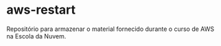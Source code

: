 # aws-restart
Repositório para armazenar o material fornecido durante o curso de AWS na Escola da Nuvem.
